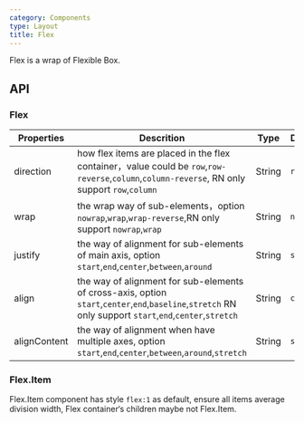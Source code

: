 ```yaml
---
category: Components
type: Layout
title: Flex
---
```


Flex is a wrap of  Flexible Box.

## API

### Flex

Properties | Descrition | Type | Default
-----------|------------|------|--------
| direction    |   how flex items are placed in the flex container，value could be `row`,`row-reverse`,`column`,`column-reverse`, RN only support `row`,`column`  | String  | `row` |
| wrap    |  the wrap way of sub-elements，option `nowrap`,`wrap`,`wrap-reverse`,RN only support `nowrap`,`wrap`  | String  | `nowrap` |
| justify  | the way of alignment for sub-elements of main axis, option `start`,`end`,`center`,`between`,`around`    | String   | `start` |
| align    | the way of alignment for sub-elements of cross-axis, option `start`,`center`,`end`,`baseline`,`stretch` RN only support `start`,`end`,`center`,`stretch`  | String   | `center` |
| alignContent | the way of alignment when have multiple axes,  option `start`,`end`,`center`,`between`,`around`,`stretch`    | String  | `stretch` |

### Flex.Item

Flex.Item component has style `flex:1` as default, ensure all items average division width, Flex container‘s children maybe not Flex.Item.
